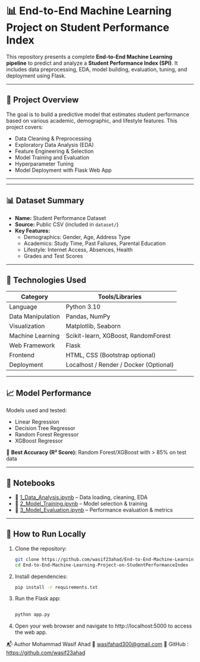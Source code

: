# 📊 End-to-End Machine Learning Project on Student Performance Index

This repository presents a complete **End-to-End Machine Learning pipeline** to predict and analyze a **Student Performance Index (SPI)**. It includes data preprocessing, EDA, model building, evaluation, tuning, and deployment using Flask.

---

## 🚀 Project Overview

The goal is to build a predictive model that estimates student performance based on various academic, demographic, and lifestyle features. This project covers:

- Data Cleaning & Preprocessing  
- Exploratory Data Analysis (EDA)  
- Feature Engineering & Selection  
- Model Training and Evaluation  
- Hyperparameter Tuning  
- Model Deployment with Flask Web App

---



---

## 📊 Dataset Summary

- **Name:** Student Performance Dataset  
- **Source:** Public CSV (included in `dataset/`)  
- **Key Features:**
  - Demographics: Gender, Age, Address Type
  - Academics: Study Time, Past Failures, Parental Education
  - Lifestyle: Internet Access, Absences, Health
  - Grades and Test Scores

---

## 🧠 Technologies Used

| Category              | Tools/Libraries                             |
|-----------------------|---------------------------------------------|
| Language              | Python 3.10                                  |
| Data Manipulation     | Pandas, NumPy                                |
| Visualization         | Matplotlib, Seaborn                          |
| Machine Learning      | Scikit-learn, XGBoost, RandomForest          |
| Web Framework         | Flask                                        |
| Frontend              | HTML, CSS (Bootstrap optional)              |
| Deployment            | Localhost / Render / Docker (Optional)      |

---

## 📈 Model Performance

Models used and tested:

- Linear Regression
- Decision Tree Regressor
- Random Forest Regressor
- XGBoost Regressor

📌 **Best Accuracy (R² Score):** Random Forest/XGBoost with > 85% on test data

---



## 📓 Notebooks

- 📘 [1_Data_Analysis.ipynb](notebooks/1_Data_Analysis.ipynb) – Data loading, cleaning, EDA  
- 📗 [2_Model_Training.ipynb](notebooks/2_Model_Training.ipynb) – Model selection & training  
- 📙 [3_Model_Evaluation.ipynb](notebooks/3_Model_Evaluation.ipynb) – Performance evaluation & metrics  

---

## 🧪 How to Run Locally

1. Clone the repository:
   ```bash
   git clone https://github.com/wasif23ahad/End-to-End-Machine-Learning-Project-on-StudentPerformanceIndex.git
   cd End-to-End-Machine-Learning-Project-on-StudentPerformanceIndex 
   ```

2. Install dependencies:
    ```bash
    pip install -r requirements.txt 
    ```

3. Run the Flask app:
    ```bash

    python app.py 
    ```

4. Open your web browser and navigate to http://localhost:5000 to access the web app.

📬 Author
Mohammad Wasif Ahad
📧 wasifahad300@gmail.com
🔗 GitHub : https://github.com/wasif23ahad



